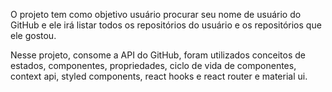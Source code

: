 O projeto tem como objetivo usuário procurar seu nome de usuário do GitHub e ele irá 
listar todos os repositórios do usuário e os repositórios que ele gostou.

Nesse projeto, consome a API do GitHub, foram utilizados conceitos de estados, 
componentes, propriedades, ciclo de vida de componentes, context api, styled 
components, react hooks e react router e material ui.
